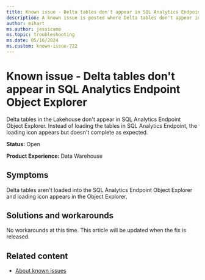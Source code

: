 ```yaml
---
title: Known issue - Delta tables don't appear in SQL Analytics Endpoint Object Explorer
description: A known issue is posted where Delta tables don't appear in the SQL Analytics Endpoint Object Explorer.
author: mihart
ms.author: jessicamo
ms.topic: troubleshooting  
ms.date: 05/16/2024
ms.custom: known-issue-722
---
```


# Known issue - Delta tables don't appear in SQL Analytics Endpoint Object Explorer

Delta tables in the Lakehouse don't appear in SQL Analytics Endpoint Object Explorer. Instead of loading the tables in SQL Analytics Endpoint, the loading icon appears but doesn't complete as expected.

**Status:** Open

**Product Experience:** Data Warehouse

## Symptoms

Delta tables aren't loaded into the SQL Analytics Endpoint Object Explorer and loading icon appears in the Object Explorer.

## Solutions and workarounds

No workarounds at this time. This article will be updated when the fix is released.

## Related content

- [About known issues](https://support.fabric.microsoft.com/known-issues)